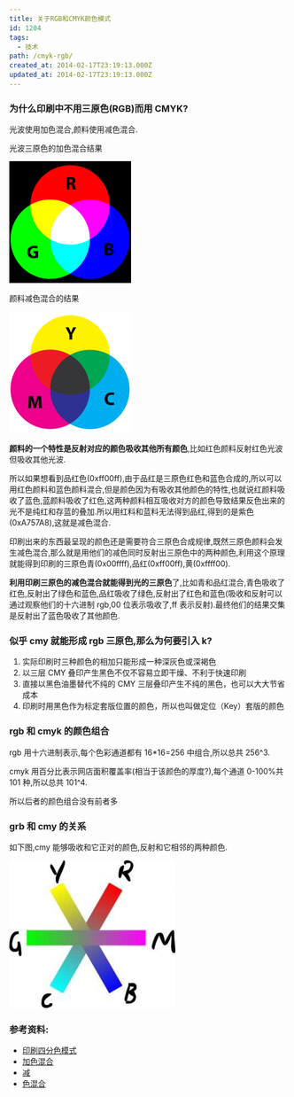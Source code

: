 ```yaml
---
title: 关于RGB和CMYK颜色模式
id: 1204
tags:
  - 技术
path: /cmyk-rgb/
created_at: 2014-02-17T23:19:13.000Z
updated_at: 2014-02-17T23:19:13.000Z
---
```


### 为什么印刷中不用三原色(RGB)而用 CMYK?

光波使用加色混合,颜料使用减色混合.

光波三原色的加色混合结果

![Additive color mixing](./Image.png 'Image')

颜料减色混合的结果

![Subtractive color mixing](./Image1.png 'Image1')

<!--more-->

**颜料的一个特性是反射对应的颜色吸收其他所有颜色**,比如红色颜料反射红色光波但吸收其他光波.

所以如果想看到品红色(0xff00ff),由于品红是三原色红色和蓝色合成的,所以可以用红色颜料和蓝色颜料混合,但是颜色因为有吸收其他颜色的特性,也就说红颜料吸收了蓝色,蓝颜料吸收了红色,这两种颜料相互吸收对方的颜色导致结果反色出来的光不是纯红和存蓝的叠加.所以用红料和蓝料无法得到品红,得到的是紫色(0xA757A8),这就是减色混合.

印刷出来的东西最呈现的颜色还是需要符合三原色合成规律,既然三原色颜料会发生减色混合,那么就是用他们的减色同时反射出三原色中的两种颜色,利用这个原理就能得到印刷的三原色青(0x00ffff),品红(0xff00ff),黄(0xffff00).

**利用印刷三原色的减色混合就能得到光的三原色**了,比如青和品红混合,青色吸收了红色,反射出了绿色和蓝色,品红吸收了绿色,反射出了红色和蓝色(吸收和反射可以通过观察他们的十六进制 rgb,00 位表示吸收了,ff 表示反射).最终他们的结果交集是反射出了蓝色吸收了其他颜色.

### 似乎 cmy 就能形成 rgb 三原色,那么为何要引入 k?

1.  实际印刷时三种颜色的相加只能形成一种深灰色或深褐色
2.  以三层 CMY 叠印产生黑色不仅不容易立即干燥、不利于快速印刷
3.  直接以黑色油墨替代不纯的 CMY 三层叠印产生不纯的黑色，也可以大大节省成本
4.  印刷时用黑色作为标定套版位置的颜色，所以也叫做定位（Key）套版的颜色

### rgb 和 cmyk 的颜色组合

rgb 用十六进制表示,每个色彩通道都有 16\*16=256 中组合,所以总共 256^3.

cmyk 用百分比表示网店面积覆盖率(相当于该颜色的厚度?),每个通道 0-100%共 101 种,所以总共 101^4.

所以后者的颜色组合没有前者多

### grb 和 cmy 的关系

如下图,cmy 能够吸收和它正对的颜色,反射和它相邻的两种颜色.

![color circle](./色环-300x267.jpg '色环-300x267')

### 参考资料:

- [印刷四分色模式](http://zh.wikipedia.org/wiki/%E5%8D%B0%E5%88%B7%E5%9B%9B%E5%88%86%E8%89%B2%E6%A8%A1%E5%BC%8F)
- [加色混合](http://zh.wikipedia.org/wiki/%E5%8A%A0%E8%89%B2%E6%B3%95)
- [减](http://zh.wikipedia.org/wiki/%E6%B8%9B%E8%89%B2%E6%B3%95)
- [色混合](http://zh.wikipedia.org/wiki/%E6%B8%9B%E8%89%B2%E6%B3%95)
